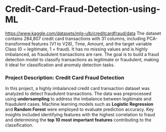 # Credit-Card-Fraud-Detection-using-ML
https://www.kaggle.com/datasets/mlg-ulb/creditcardfraud/data
The dataset contains 284,807 credit card transactions with 31 columns, including PCA-transformed features (V1 to V28), Time, Amount, and the target variable Class (0 = legitimate, 1 = fraud). It has no missing values and is highly imbalanced, as fraudulent transactions are rare. The goal is to build a fraud detection model to classify transactions as legitimate or fraudulent, making it ideal for classification and anomaly detection tasks.
### Project Description: Credit Card Fraud Detection

In this project, a highly imbalanced credit card transaction dataset was analyzed to detect fraudulent transactions. The data was preprocessed using **undersampling** to address the imbalance between legitimate and fraudulent cases. Machine learning models such as **Logistic Regression** and **Random Forest** were employed to evaluate prediction accuracy. Key insights included identifying features with the highest correlation to fraud and determining the **top 10 most important features** contributing to the classification.
